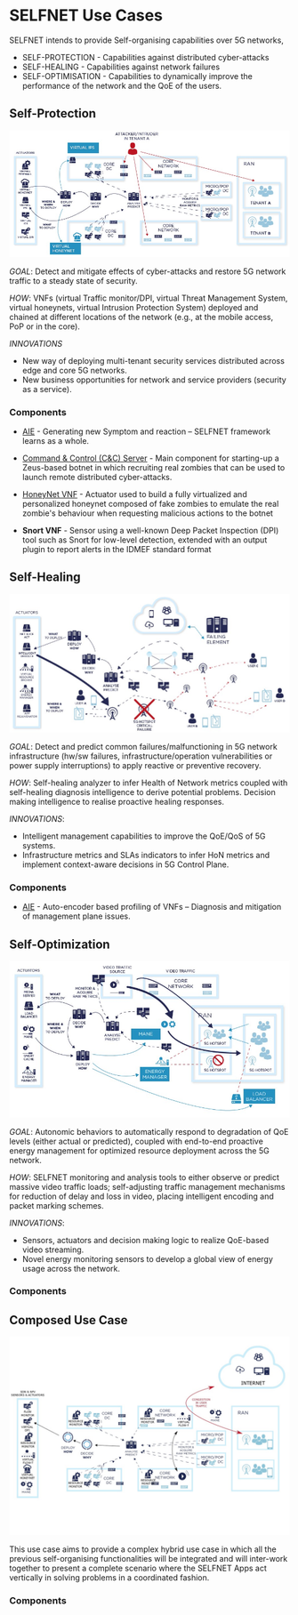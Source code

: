 # SELFNET Use Cases

SELFNET intends to provide Self-organising capabilities over 5G networks,

* SELF-PROTECTION - Capabilities against distributed cyber-attacks
* SELF-HEALING - Capabilities against network failures
* SELF-OPTIMISATION - Capabilities to dynamically improve the performance of the network and the QoE of the users.

## Self-Protection

![SP](SP.jpg)

*GOAL*: Detect and mitigate effects of cyber-attacks and restore 5G network traffic to a steady state of security.

*HOW*: VNFs (virtual Traffic monitor/DPI, virtual Threat Management System, virtual honeynets, virtual Intrusion Protection System) deployed and chained at different locations of the network (e.g., at the mobile access, PoP or in the core).

*INNOVATIONS*
* New way of deploying multi-tenant security services distributed across edge and core 5G networks.
* New business opportunities for network and service providers (security as a service).

### Components

* [AIE](https://github.com/Selfnet-5G/Autonomic-Intelligence-Engine) - Generating new Symptom and reaction – SELFNET framework learns as a whole.

* [Command & Control (C&C) Server](https://github.com/Selfnet-5G/Self-Protection-Botnet-Components) - Main component for starting-up a Zeus-based botnet in which recruiting real zombies that can be used to launch remote distributed cyber-attacks.

* [HoneyNet VNF](https://github.com/Selfnet-5G/Self-Protection-Botnet-Components) - Actuator used to build a fully virtualized and personalized honeynet composed of fake zombies to emulate the real zombie's behaviour when requesting malicious actions to the botnet

* **Snort VNF** - Sensor using a well-known Deep Packet Inspection (DPI) tool such as  Snort for low-level detection, extended with an output plugin to report  alerts in the IDMEF standard format

## Self-Healing

![SH](SH.jpg)

*GOAL*: Detect and predict common failures/malfunctioning in 5G network infrastructure (hw/sw failures, infrastructure/operation vulnerabilities or power supply interruptions) to apply reactive or preventive recovery.

*HOW*: Self-healing analyzer to infer Health of Network metrics coupled with self-healing diagnosis intelligence to derive potential problems. Decision making intelligence to realise proactive healing responses.

*INNOVATIONS*:
* Intelligent management capabilities to improve the QoE/QoS of 5G systems.
* Infrastructure metrics and SLAs indicators to infer HoN metrics and implement context-aware decisions in 5G Control Plane.

### Components

* [AIE](https://github.com/Selfnet-5G/Autonomic-Intelligence-Engine) - Auto-encoder based profiling of VNFs – Diagnosis and mitigation of management plane issues.


## Self-Optimization

![SO](SO.jpg)

*GOAL*: Autonomic behaviors to automatically respond to degradation of QoE levels (either actual or predicted), coupled with end-to-end proactive energy management for optimized resource deployment across the 5G network.

*HOW*: SELFNET monitoring and analysis tools to either observe or predict massive video traffic loads; self-adjusting traffic management mechanisms for reduction of delay and loss in video, placing intelligent encoding and packet marking schemes.

*INNOVATIONS*:
* Sensors, actuators and decision making logic to realize QoE-based video streaming.
* Novel energy monitoring sensors to develop a global view of energy usage across the network.

### Components


## Composed Use Case

![CUC](composed-uc-2.jpg)

This use case aims to provide a complex hybrid use case in which all the previous self-organising functionalities will be integrated and will inter-work together to present a complete scenario where the SELFNET Apps act vertically in solving problems in a coordinated fashion.

### Components

